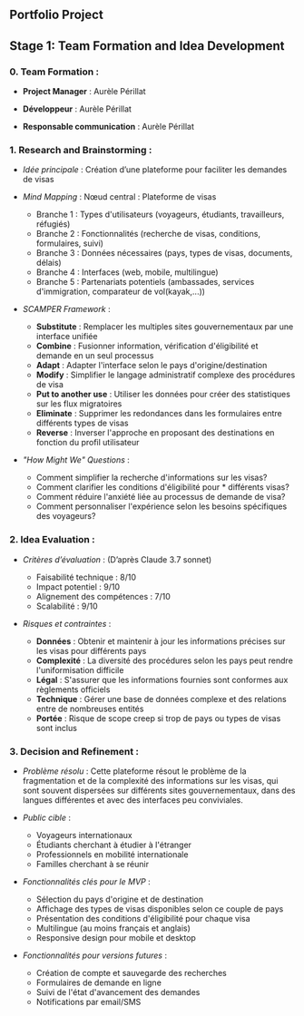 ## Portfolio Project
## Stage 1: Team Formation and Idea Development

### 0. Team Formation :

- **Project Manager** : Aurèle Périllat

- **Développeur** : Aurèle Périllat

- **Responsable communication** : Aurèle Périllat

### 1. Research and Brainstorming :

- *Idée principale* : 
    Création d’une plateforme pour faciliter les demandes de visas

- *Mind Mapping* : 
    Nœud central : Plateforme de visas
    * Branche 1 : Types d'utilisateurs (voyageurs, étudiants, travailleurs, réfugiés)
    * Branche 2 : Fonctionnalités (recherche de visas, conditions, formulaires, suivi)
    * Branche 3 : Données nécessaires (pays, types de visas, documents, délais)
    * Branche 4 : Interfaces (web, mobile, multilingue)
    * Branche 5 : Partenariats potentiels (ambassades, services d'immigration, comparateur de vol(kayak,...))

- *SCAMPER Framework* : 

    - **Substitute** : Remplacer les multiples sites gouvernementaux par une interface unifiée
    - **Combine** : Fusionner information, vérification d'éligibilité et demande en un seul processus
    - **Adapt** : Adapter l'interface selon le pays d'origine/destination
    - **Modify** : Simplifier le langage administratif complexe des procédures de visa
    - **Put to another use** : Utiliser les données pour créer des statistiques sur les flux migratoires
    - **Eliminate** : Supprimer les redondances dans les formulaires entre différents types de visas
    - **Reverse** : Inverser l'approche en proposant des destinations en fonction du profil utilisateur

- *"How Might We" Questions* : 

    * Comment simplifier la recherche d'informations sur les visas?
    * Comment clarifier les conditions d'éligibilité pour * différents visas?
    * Comment réduire l'anxiété liée au processus de demande de visa?
    * Comment personnaliser l'expérience selon les besoins spécifiques des voyageurs?



### 2. Idea Evaluation : 

- *Critères d’évaluation* : (D’après Claude 3.7 sonnet)

    - Faisabilité technique : 8/10
    - Impact potentiel : 9/10
    - Alignement des compétences : 7/10
    - Scalabilité : 9/10

- *Risques et contraintes* : 

    - **Données** : Obtenir et maintenir à jour les informations précises sur les visas pour différents pays
    - **Complexité** : La diversité des procédures selon les pays peut rendre l'uniformisation difficile
    - **Légal** : S'assurer que les informations fournies sont conformes aux règlements officiels
    - **Technique** : Gérer une base de données complexe et des relations entre de nombreuses entités
    - **Portée** : Risque de scope creep si trop de pays ou types de visas sont inclus


### 3. Decision and Refinement : 

- *Problème résolu* : 
Cette plateforme résout le problème de la fragmentation et de la complexité des informations sur les visas, qui sont souvent dispersées sur différents sites gouvernementaux, dans des langues différentes et avec des interfaces peu conviviales.

- *Public cible* : 

    * Voyageurs internationaux
    * Étudiants cherchant à étudier à l'étranger
    * Professionnels en mobilité internationale
    * Familles cherchant à se réunir

- *Fonctionnalités clés pour le MVP* : 

    * Sélection du pays d'origine et de destination
    * Affichage des types de visas disponibles selon ce couple de pays
    * Présentation des conditions d'éligibilité pour chaque visa
    * Multilingue (au moins français et anglais)
    * Responsive design pour mobile et desktop

- *Fonctionnalités pour versions futures* : 

    * Création de compte et sauvegarde des recherches
    * Formulaires de demande en ligne
    * Suivi de l'état d'avancement des demandes
    * Notifications par email/SMS






